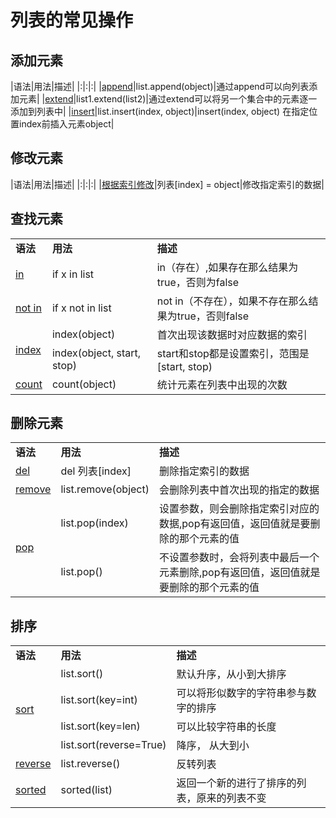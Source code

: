 # 列表的常见操作

## 添加元素

|语法|用法|描述|
|:|:|:|
|[append](list/append.md)|list.append(object)|通过append可以向列表添加元素|
|[extend](list/extend.md)|list1.extend(list2)|通过extend可以将另一个集合中的元素逐一添加到列表中|
|[insert](list/insert.md)|list.insert(index, object)|insert(index, object) 在指定位置index前插入元素object|

## 修改元素

|语法|用法|描述|
|:|:|:|
|[根据索引修改](list/修改.md)|列表[index] = object|修改指定索引的数据|


## 查找元素

<table>
    <tr>
        <td><b>语法</b></td>
        <td><b>用法</b></td>
        <td><b>描述</b></td>
   </tr>
   <tr>
      <td><a href='list/in.html'>in</a></td>
      <td>if x in list</td>
      <td>in（存在）,如果存在那么结果为true，否则为false</td>
   </tr>
   <tr>
      <td><a href='notin.html'>not in</a></td>
      <td>if x not in list</td>
      <td>not in（不存在），如果不存在那么结果为true，否则false</td>
   </tr>
    <tr>
        <td rowspan="2"><a href='list/index.html'>index</a></td>    
        <td >index(object)</td>  
        <td>首次出现该数据时对应数据的索引</td>
    </tr>
    <tr>
        <td >index(object, start, stop)</td>  
        <td >start和stop都是设置索引，范围是[start, stop)</td>
    </tr>
    <tr>
       <td><a href='list/count.html'>count</a></td>
       <td>count(object)</td>
       <td>统计元素在列表中出现的次数</td>
    </tr>

</table>

## 删除元素

<table>
    <tr>
      <td><b>语法</b></td>
      <td><b>用法</b></td>
      <td><b>描述</b></td>
   </tr>
   <tr>
     <td><a href='list/del.html'>del</a></td>
     <td>del 列表[index] </td>
     <td>删除指定索引的数据</td>
  </tr>
  <tr>
    <td><a href="list/remove.html">remove</a></td>
    <td>list.remove(object)</td>
    <td>会删除列表中首次出现的指定的数据</td>
 </tr>
    <tr>
        <td rowspan="2"><a href='list/pop.html'>pop</a></td>    
        <td >list.pop(index)</td>  
        <td >设置参数，则会删除指定索引对应的数据,pop有返回值，返回值就是要删除的那个元素的值</td>  
    </tr>
    <tr>
        <td >list.pop()</td>  
        <td >不设置参数时，会将列表中最后一个元素删除,pop有返回值，返回值就是要删除的那个元素的值</td>  
    </tr>
</table>


## 排序

<table>
    <tr>
        <td><b>语法</b></td>
        <td><b>用法</b></td>
        <td><b>描述</b></td>
   </tr>
    <tr>
        <td rowspan="4"><a href='list/sort.html'>sort</a></td>    
        <td >list.sort()</td>  
        <td >默认升序，从小到大排序</td>  
    </tr>
    <tr>
        <td >list.sort(key=int)</td>  
        <td>  可以将形似数字的字符串参与数字的排序  </td>
    </tr>
    <tr>
        <td >list.sort(key=len)</td>  
        <td>  可以比较字符串的长度 </td>
    </tr>
    <tr>
        <td >list.sort(reverse=True) </td>  
        <td>  降序， 从大到小</td>
    </tr>
    <tr>
        <td><a href='list/reverse.html'>reverse</a></td>
        <td>list.reverse()</td>
        <td>反转列表</td>
    </tr>
    <tr>
        <td><a href='list/sorted.html'>sorted</a></td>
        <td>sorted(list)</td>
        <td>返回一个新的进行了排序的列表，原来的列表不变</td>
    </tr>    
</table>
